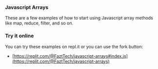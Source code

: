 ### Javascript Arrays

These are a few examples of how to start using Javascript array methods like map, reduce, filter, and so on.

### Try it online

You can try these examples on repl.it or you can use the fork button:

* [https://replit.com/@FaztTech/javascript-arrays#index.js](https://replit.com/@FaztTech/javascript-arrays)